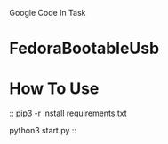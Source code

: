Google Code In Task

# FedoraBootableUsb
# How To Use
::
pip3 -r install requirements.txt

python3 start.py
::
